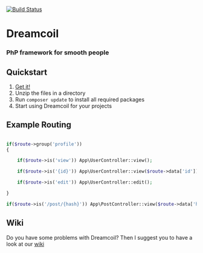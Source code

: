 [![Build Status](https://travis-ci.org/xolf/dreamcoil.svg?branch=1.2)](https://travis-ci.org/xolf/dreamcoil)

# Dreamcoil
### PhP framework for smooth people
## Quickstart

1.  [Get it!](https://github.com/xolf/dreamcoil/archive/master.zip)
2.  Unzip the files in a directory
3.  Run `composer update` to install all required packages 
4.  Start using Dreamcoil for your projects

## Example Routing

```php

if($route->group('profile'))
{

    if($route->is('view')) App\UserController::view();

    if($route->is('{id}')) App\UserController::view($route->data['id']);

    if($route->is('edit')) App\UserController::edit();

}

if($route->is('/post/{hash}')) App\PostController::view($route->data['hash']);

```

## Wiki

Do you have some problems with Dreamcoil? 
Then I suggest you to have a look at our [wiki](https://github.com/xolf/dreamcoil/wiki)
